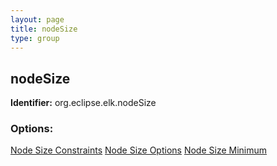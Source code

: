 ```yaml
---
layout: page
title: nodeSize
type: group
---
```

## nodeSize

**Identifier:** org.eclipse.elk.nodeSize

### Options:

[Node Size Constraints](org-eclipse-elk-nodeSize-constraints)
[Node Size Options](org-eclipse-elk-nodeSize-options)
[Node Size Minimum](org-eclipse-elk-nodeSize-minimum)
